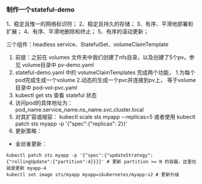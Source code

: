 ### 制作一个stateful-demo


1、稳定且惟一的网络标识符；
2、稳定且持久的存储；
3、有序、平滑地部署和扩展；
4、有序、平滑地删除和终止；
5、有序的滚动更新；

三个组件：headless service、StatefulSet、volumeClaimTemplate

1. 前提：之前在 volumes 文件夹中我们创建了nfs目录，以及创建了5个pv。参见 volume目录中 pv-demo.yaml
2. stateful-demo.yaml 中的 volumeClaimTemplates 完成两个功能， 1.为每个pod完成生成一个volume 2.动态的生成一个pvc并连接到pv上， 等于volume目录中 pod-vol-pvc.yaml
3. kubectl get sts 查看 stateful 状态
4. 访问pod的具体地址为： pod_name.service_name.ns_name.svc.cluster.local
5. 对其扩容或缩容： kubectl scale sts myapp  --replicas=5 或者使用 kubectl patch sts myapp -p '{"spec":{"replicas": 2}}'
6. 更新策略：

+ 金丝雀更新：
```
kubectl patch sts myapp -p '{"spec":{"updateStrategy":{"rollingUpdate":{"partition":4}}}}' # 更新 partition >= N 的容器，这里也就是更新 myapp-4 
kubectl set image sts/myapp myapp=ikubernetes/myapp:v2 # 更新升级
```